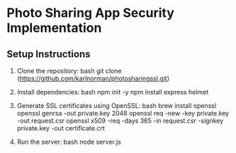 # Photo Sharing App Security Implementation

## Setup Instructions

1. Clone the repository:
   bash
     git clone (https://github.com/karlnorman/photosharingssl.git)

2. Install dependencies:
   bash
     npm init -y 
     npm install express helmet     

3. Generate SSL certificates using OpenSSL:
   bash
      brew install openssl
      openssl genrsa -out private.key 2048 
      openssl req -new -key private.key -out request.csr
      openssl x509 -req -days 365 -in request.csr -signkey private.key -out certificate.crt
      
4. Run the server:
   bash
      node server.js





     
